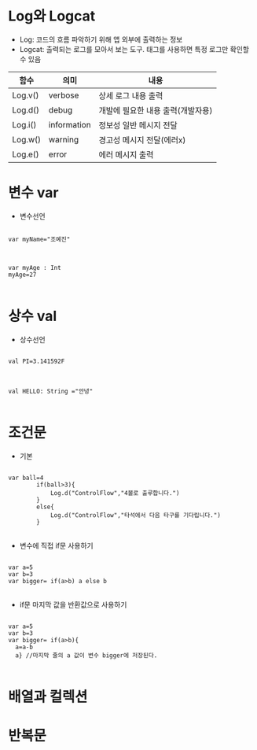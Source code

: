 # Log와 Logcat
* Log: 코드의 흐름 파악하기 위해 앱 외부에 출력하는 정보
* Logcat: 출력되는 로그를 모아서 보는 도구. 태그를 사용하면 특정 로그만 확인할 수 있음

|함수|의미|내용|
|---|---|-----|
|Log.v()|verbose|상세 로그 내용 출력|
|Log.d()|debug|개발에 필요한 내용 출력(개발자용)|
|Log.i()|information|정보성 일반 메시지 전달|
|Log.w()|warning|경고성 메시지 전달(에러x)|
|Log.e()|error|에러 메시지 출력|

# 변수 var

* 변수선언

<pre>
<code>
var myName="조예진"
</code>
</pre>

<pre>
<code>
var myAge : Int
myAge=27 
</code>
</pre>

# 상수 val
* 상수선언
<pre>
<code>
val PI=3.141592F
</code>
</pre>

<pre>
<code>
val HELLO: String ="안녕"
</code>
</pre>

# 조건문

* 기본
<pre>
<code>
var ball=4
        if(ball>3){
            Log.d("ControlFlow","4볼로 출루합니다.")
        }
        else{
            Log.d("ControlFlow","타석에서 다음 타구를 기다립니다.")
        }
</code>
</pre>

* 변수에 직접 if문 사용하기
<pre>
<code>
var a=5
var b=3
var bigger= if(a>b) a else b
</code>
</pre>

* if문 마지막 값을 반환값으로 사용하기
<pre>
<code>
var a=5
var b=3
var bigger= if(a>b){
  a=a-b
  a} //마지막 줄의 a 값이 변수 bigger에 저장된다.
</code>
</pre>

# 배열과 컬렉션


# 반복문
